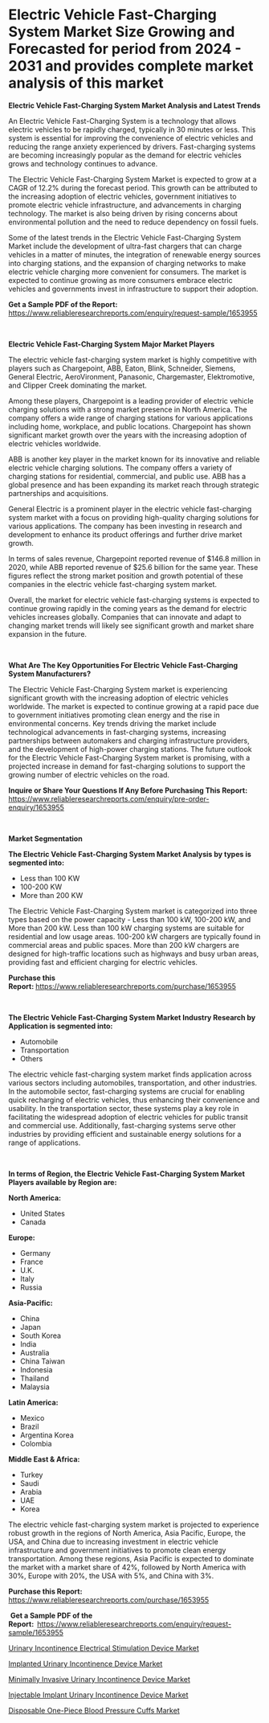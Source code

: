 <p><h1>Electric Vehicle Fast-Charging System Market Size Growing and Forecasted for period from 2024 - 2031 and provides complete market analysis of this market</h1></p><p><strong>Electric Vehicle Fast-Charging System Market Analysis and Latest Trends</strong></p>
<p><p>An Electric Vehicle Fast-Charging System is a technology that allows electric vehicles to be rapidly charged, typically in 30 minutes or less. This system is essential for improving the convenience of electric vehicles and reducing the range anxiety experienced by drivers. Fast-charging systems are becoming increasingly popular as the demand for electric vehicles grows and technology continues to advance.</p><p>The Electric Vehicle Fast-Charging System Market is expected to grow at a CAGR of 12.2% during the forecast period. This growth can be attributed to the increasing adoption of electric vehicles, government initiatives to promote electric vehicle infrastructure, and advancements in charging technology. The market is also being driven by rising concerns about environmental pollution and the need to reduce dependency on fossil fuels.</p><p>Some of the latest trends in the Electric Vehicle Fast-Charging System Market include the development of ultra-fast chargers that can charge vehicles in a matter of minutes, the integration of renewable energy sources into charging stations, and the expansion of charging networks to make electric vehicle charging more convenient for consumers. The market is expected to continue growing as more consumers embrace electric vehicles and governments invest in infrastructure to support their adoption.</p></p>
<p><strong>Get a Sample PDF of the Report:&nbsp;</strong> <a href="https://www.reliableresearchreports.com/enquiry/request-sample/1653955">https://www.reliableresearchreports.com/enquiry/request-sample/1653955</a></p>
<p>&nbsp;</p>
<p><strong>Electric Vehicle Fast-Charging System Major Market Players</strong></p>
<p><p>The electric vehicle fast-charging system market is highly competitive with players such as Chargepoint, ABB, Eaton, Blink, Schneider, Siemens, General Electric, AeroVironment, Panasonic, Chargemaster, Elektromotive, and Clipper Creek dominating the market.</p><p>Among these players, Chargepoint is a leading provider of electric vehicle charging solutions with a strong market presence in North America. The company offers a wide range of charging stations for various applications including home, workplace, and public locations. Chargepoint has shown significant market growth over the years with the increasing adoption of electric vehicles worldwide.</p><p>ABB is another key player in the market known for its innovative and reliable electric vehicle charging solutions. The company offers a variety of charging stations for residential, commercial, and public use. ABB has a global presence and has been expanding its market reach through strategic partnerships and acquisitions.</p><p>General Electric is a prominent player in the electric vehicle fast-charging system market with a focus on providing high-quality charging solutions for various applications. The company has been investing in research and development to enhance its product offerings and further drive market growth.</p><p>In terms of sales revenue, Chargepoint reported revenue of $146.8 million in 2020, while ABB reported revenue of $25.6 billion for the same year. These figures reflect the strong market position and growth potential of these companies in the electric vehicle fast-charging system market.</p><p>Overall, the market for electric vehicle fast-charging systems is expected to continue growing rapidly in the coming years as the demand for electric vehicles increases globally. Companies that can innovate and adapt to changing market trends will likely see significant growth and market share expansion in the future.</p></p>
<p>&nbsp;</p>
<p><strong>What Are The Key Opportunities For Electric Vehicle Fast-Charging System Manufacturers?</strong></p>
<p><p>The Electric Vehicle Fast-Charging System market is experiencing significant growth with the increasing adoption of electric vehicles worldwide. The market is expected to continue growing at a rapid pace due to government initiatives promoting clean energy and the rise in environmental concerns. Key trends driving the market include technological advancements in fast-charging systems, increasing partnerships between automakers and charging infrastructure providers, and the development of high-power charging stations. The future outlook for the Electric Vehicle Fast-Charging System market is promising, with a projected increase in demand for fast-charging solutions to support the growing number of electric vehicles on the road.</p></p>
<p><strong>Inquire or Share Your Questions If Any Before Purchasing This Report:</strong> <a href="https://www.reliableresearchreports.com/enquiry/pre-order-enquiry/1653955">https://www.reliableresearchreports.com/enquiry/pre-order-enquiry/1653955</a></p>
<p>&nbsp;</p>
<p><strong>Market Segmentation</strong></p>
<p><strong>The Electric Vehicle Fast-Charging System Market Analysis by types is segmented into:</strong></p>
<p><ul><li>Less than 100 KW</li><li>100-200 KW</li><li>More than 200 KW</li></ul></p>
<p><p>The Electric Vehicle Fast-Charging System market is categorized into three types based on the power capacity - Less than 100 kW, 100-200 kW, and More than 200 kW. Less than 100 kW charging systems are suitable for residential and low usage areas. 100-200 kW chargers are typically found in commercial areas and public spaces. More than 200 kW chargers are designed for high-traffic locations such as highways and busy urban areas, providing fast and efficient charging for electric vehicles.</p></p>
<p><strong>Purchase this Report:&nbsp;</strong><a href="https://www.reliableresearchreports.com/purchase/1653955">https://www.reliableresearchreports.com/purchase/1653955</a></p>
<p>&nbsp;</p>
<p><strong>The Electric Vehicle Fast-Charging System Market Industry Research by Application is segmented into:</strong></p>
<p><ul><li>Automobile</li><li>Transportation</li><li>Others</li></ul></p>
<p><p>The electric vehicle fast-charging system market finds application across various sectors including automobiles, transportation, and other industries. In the automobile sector, fast-charging systems are crucial for enabling quick recharging of electric vehicles, thus enhancing their convenience and usability. In the transportation sector, these systems play a key role in facilitating the widespread adoption of electric vehicles for public transit and commercial use. Additionally, fast-charging systems serve other industries by providing efficient and sustainable energy solutions for a range of applications.</p></p>
<p>&nbsp;</p>
<p><strong>In terms of Region, the Electric Vehicle Fast-Charging System Market Players available by Region are:</strong></p>
<p>
    <p> <strong> North America: </strong>
        <ul>
            <li>United States</li>
            <li>Canada</li>
        </ul>
        </p> 
    <p> <strong> Europe: </strong>
        <ul>
            <li>Germany</li>
            <li>France</li>
            <li>U.K.</li>
            <li>Italy</li>
            <li>Russia</li>
        </ul>
        </p> 
    <p> <strong> Asia-Pacific: </strong>
        <ul>
            <li>China</li>
            <li>Japan</li>
            <li>South Korea</li>
            <li>India</li>
            <li>Australia</li>
            <li>China Taiwan</li>
            <li>Indonesia</li>
            <li>Thailand</li>
            <li>Malaysia</li>
        </ul>
        </p> 
    <p> <strong> Latin America: </strong>
        <ul>
            <li>Mexico</li>
            <li>Brazil</li>
            <li>Argentina Korea</li>
            <li>Colombia</li>
        </ul>
        </p> 
    <p> <strong> Middle East & Africa: </strong>
        <ul>
            <li>Turkey</li>
            <li>Saudi</li>
            <li>Arabia</li>
            <li>UAE</li>
            <li>Korea</li>
        </ul>
    </p>
    </p>
<p><p>The electric vehicle fast-charging system market is projected to experience robust growth in the regions of North America, Asia Pacific, Europe, the USA, and China due to increasing investment in electric vehicle infrastructure and government initiatives to promote clean energy transportation. Among these regions, Asia Pacific is expected to dominate the market with a market share of 42%, followed by North America with 30%, Europe with 20%, the USA with 5%, and China with 3%.</p></p>
<p><strong>Purchase this Report: </strong><a href="https://www.reliableresearchreports.com/purchase/1653955">https://www.reliableresearchreports.com/purchase/1653955</a></p>
<p>&nbsp;<strong>Get a Sample PDF of the Report:&nbsp;&nbsp;</strong><a href="https://www.reliableresearchreports.com/enquiry/request-sample/1653955">https://www.reliableresearchreports.com/enquiry/request-sample/1653955</a></p>
<p><strong></strong></p>
<p><p><a href="https://medium.com/p/1930a3cae31e/edit">Urinary Incontinence Electrical Stimulation Device Market</a></p><p><a href="https://medium.com/p/d9a25a412710/edit">Implanted Urinary Incontinence Device Market</a></p><p><a href="https://medium.com/p/8e9c80fa9e1d/edit">Minimally Invasive Urinary Incontinence Device Market</a></p><p><a href="https://medium.com/p/270d206e6c8e/edit">Injectable Implant Urinary Incontinence Device Market</a></p><p><a href="https://medium.com/p/c890b3fa1cc7/edit">Disposable One-Piece Blood Pressure Cuffs Market</a></p></p>